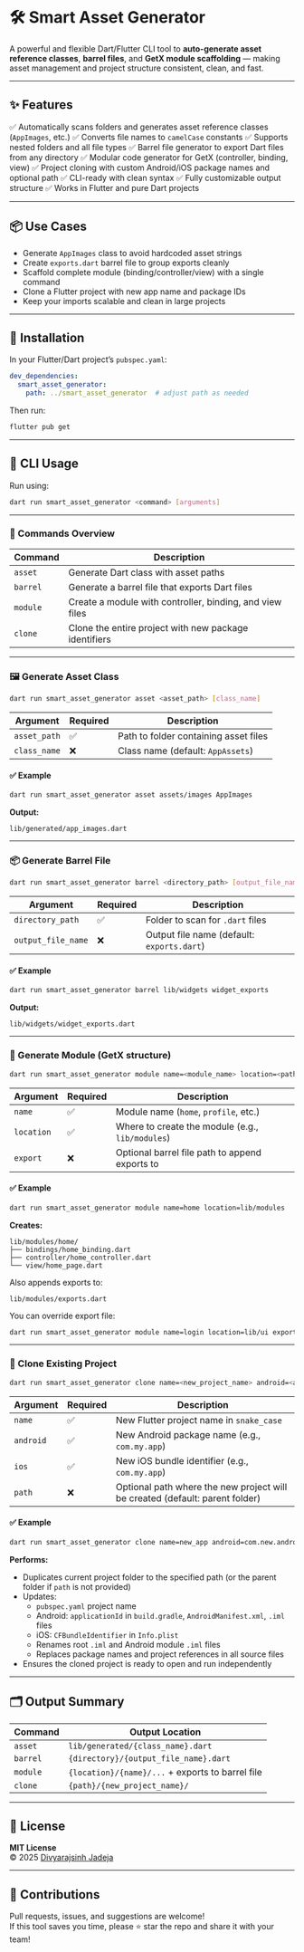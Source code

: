 
# 🛠️ Smart Asset Generator



A powerful and flexible Dart/Flutter CLI tool to **auto-generate asset reference classes**, **barrel files**, and **GetX module scaffolding** — making asset management and project structure consistent, clean, and fast.


---

## ✨ Features

✅ Automatically scans folders and generates asset reference classes (`AppImages`, etc.)
✅ Converts file names to `camelCase` constants
✅ Supports nested folders and all file types
✅ Barrel file generator to export Dart files from any directory
✅ Modular code generator for GetX (controller, binding, view)
✅ Project cloning with custom Android/iOS package names and optional path
✅ CLI-ready with clean syntax
✅ Fully customizable output structure
✅ Works in Flutter and pure Dart projects

---

## 📦 Use Cases

* Generate `AppImages` class to avoid hardcoded asset strings
* Create `exports.dart` barrel file to group exports cleanly
* Scaffold complete module (binding/controller/view) with a single command
* Clone a Flutter project with new app name and package IDs
* Keep your imports scalable and clean in large projects


---

## 🚀 Installation

In your Flutter/Dart project’s `pubspec.yaml`:

```yaml
dev_dependencies:
  smart_asset_generator:
    path: ../smart_asset_generator  # adjust path as needed
```

Then run:

```bash
flutter pub get
```

---

## 🏃 CLI Usage

Run using:

```bash
dart run smart_asset_generator <command> [arguments]
```

---

### 🔹 Commands Overview

| Command      | Description                                              |
|--------------|----------------------------------------------------------|
| `asset`      | Generate Dart class with asset paths                     |
| `barrel`     | Generate a barrel file that exports Dart files           |
| `module`     | Create a module with controller, binding, and view files |
| `clone`      | Clone the entire project with new package identifiers    |

---

### 🖼️ Generate Asset Class

```bash
dart run smart_asset_generator asset <asset_path> [class_name]
```

| Argument      | Required | Description                                  |
|---------------|----------|----------------------------------------------|
| `asset_path`  | ✅       | Path to folder containing asset files         |
| `class_name`  | ❌       | Class name (default: `AppAssets`)             |

#### ✅ Example

```bash
dart run smart_asset_generator asset assets/images AppImages
```

**Output:**
```
lib/generated/app_images.dart
```

---

### 📦 Generate Barrel File

```bash
dart run smart_asset_generator barrel <directory_path> [output_file_name]
```

| Argument           | Required | Description                                    |
|--------------------|----------|------------------------------------------------|
| `directory_path`   | ✅       | Folder to scan for `.dart` files               |
| `output_file_name` | ❌       | Output file name (default: `exports.dart`)     |

#### ✅ Example

```bash
dart run smart_asset_generator barrel lib/widgets widget_exports
```

**Output:**
```
lib/widgets/widget_exports.dart
```

---

### 🧱 Generate Module (GetX structure)

```bash
dart run smart_asset_generator module name=<module_name> location=<path> [export=<barrel_file_path>]
```

| Argument      | Required | Description                                           |
|---------------|----------|-------------------------------------------------------|
| `name`        | ✅       | Module name (`home`, `profile`, etc.)                 |
| `location`    | ✅       | Where to create the module (e.g., `lib/modules`)      |
| `export`      | ❌       | Optional barrel file path to append exports to        |

#### ✅ Example

```bash
dart run smart_asset_generator module name=home location=lib/modules
```

**Creates:**

```
lib/modules/home/
├── bindings/home_binding.dart
├── controller/home_controller.dart
└── view/home_page.dart
```

Also appends exports to:
```
lib/modules/exports.dart
```

You can override export file:

```bash
dart run smart_asset_generator module name=login location=lib/ui export=lib/ui/index.dart
```

---

### 🔁 Clone Existing Project

```bash
dart run smart_asset_generator clone name=<new_project_name> android=<android_package> ios=<ios_package> [path=<directory_path>]
```

| Argument     | Required | Description                                                                 |
|--------------|----------|-----------------------------------------------------------------------------|
| `name`       | ✅       | New Flutter project name in `snake_case`                                    |
| `android`    | ✅       | New Android package name (e.g., `com.my.app`)                               |
| `ios`        | ✅       | New iOS bundle identifier (e.g., `com.my.app`)                               |
| `path`       | ❌       | Optional path where the new project will be created (default: parent folder) |

#### ✅ Example

```bash
dart run smart_asset_generator clone name=new_app android=com.new.android ios=com.new.ios path=/Users/you/FlutterProjects
```

**Performs:**

- Duplicates current project folder to the specified path (or the parent folder if `path` is not provided)
- Updates:
  - `pubspec.yaml` project name
  - Android: `applicationId` in `build.gradle`, `AndroidManifest.xml`, `.iml` files
  - iOS: `CFBundleIdentifier` in `Info.plist`
  - Renames root `.iml` and Android module `.iml` files
  - Replaces package names and project references in all source files
- Ensures the cloned project is ready to open and run independently

---

## 🗂️ Output Summary

| Command        | Output Location                                  |
| -------------- | ------------------------------------------------ |
| `asset`        | `lib/generated/{class_name}.dart`                |
| `barrel`       | `{directory}/{output_file_name}.dart`            |
| `module`       | `{location}/{name}/...` + exports to barrel file |
| `clone`        | `{path}/{new_project_name}/`                     |

---

## 📄 License

**MIT License**  
© 2025 [Divyarajsinh Jadeja](https://github.com/DivyarajsinhJadeja)

---

## 🙌 Contributions

Pull requests, issues, and suggestions are welcome!  
If this tool saves you time, please ⭐ star the repo and share it with your team!
